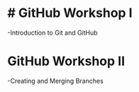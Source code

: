 # # GitHub Workshop I
-Introduction to Git and GitHub

# GitHub Workshop II
-Creating and Merging Branches